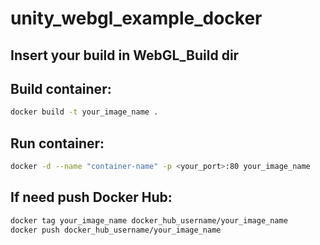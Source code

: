 # unity_webgl_example_docker

## Insert your build in WebGL_Build dir

## Build container:
```bash
docker build -t your_image_name .
```

## Run container:
```bash
docker -d --name "container-name" -p <your_port>:80 your_image_name
```
## If need push Docker Hub:
```bash
docker tag your_image_name docker_hub_username/your_image_name
docker push docker_hub_username/your_image_name
```
